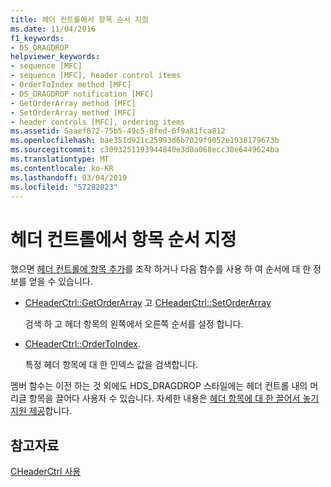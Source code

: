 ```yaml
---
title: 헤더 컨트롤에서 항목 순서 지정
ms.date: 11/04/2016
f1_keywords:
- DS_DRAGDROP
helpviewer_keywords:
- sequence [MFC]
- sequence [MFC], header control items
- OrderToIndex method [MFC]
- DS_DRAGDROP notification [MFC]
- GetOrderArray method [MFC]
- SetOrderArray method [MFC]
- header controls [MFC], ordering items
ms.assetid: 5aaef872-75b5-49c5-8fed-6f9a81fca812
ms.openlocfilehash: bae351d921c25993d6b7029f9052e1938179673b
ms.sourcegitcommit: c3093251193944840e3d0a068ecc30e6449624ba
ms.translationtype: MT
ms.contentlocale: ko-KR
ms.lasthandoff: 03/04/2019
ms.locfileid: "57282023"
---
```

# <a name="ordering-items-in-the-header-control"></a>헤더 컨트롤에서 항목 순서 지정

했으면 [헤더 컨트롤에 항목 추가](../mfc/adding-items-to-the-header-control.md)를 조작 하거나 다음 함수를 사용 하 여 순서에 대 한 정보를 얻을 수 있습니다.

- [CHeaderCtrl::GetOrderArray](../mfc/reference/cheaderctrl-class.md#getorderarray) 고 [CHeaderCtrl::SetOrderArray](../mfc/reference/cheaderctrl-class.md#setorderarray)

   검색 하 고 헤더 항목의 왼쪽에서 오른쪽 순서를 설정 합니다.

- [CHeaderCtrl::OrderToIndex](../mfc/reference/cheaderctrl-class.md#ordertoindex).

   특정 헤더 항목에 대 한 인덱스 값을 검색합니다.

멤버 함수는 이전 하는 것 외에도 HDS_DRAGDROP 스타일에는 헤더 컨트롤 내의 머리글 항목을 끌어다 사용자 수 있습니다. 자세한 내용은 [헤더 항목에 대 한 끌어서 놓기 지원 제공](../mfc/providing-drag-and-drop-support-for-header-items.md)합니다.

## <a name="see-also"></a>참고자료

[CHeaderCtrl 사용](../mfc/using-cheaderctrl.md)

